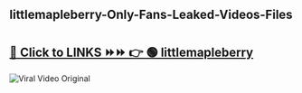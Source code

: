 
 ## littlemapleberry-Only-Fans-Leaked-Videos-Files

# <h2><a href="https://mediaupload.pro?littlemapleberry">🔗 Click to LINKS ⏩⏩ 👉 🟢 littlemapleberry </a></h2>

<a href="https://mediaupload.pro?littlemapleberry" rel="nofollow" data-target="animated-image.originalLink"><img src="https://i.ibb.co.com/xMMVF88/686577567.gif" alt="Viral Video Original" style="max-width: 100%; display: inline-block;" data-target="animated-image.originalImage"></a>